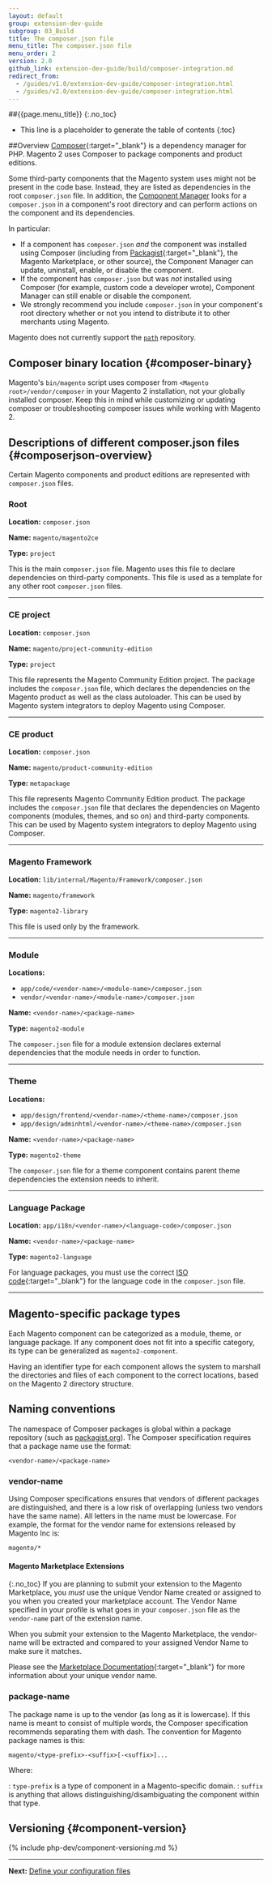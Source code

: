 ```yaml
---
layout: default
group: extension-dev-guide
subgroup: 03_Build
title: The composer.json file
menu_title: The composer.json file
menu_order: 2
version: 2.0
github_link: extension-dev-guide/build/composer-integration.md
redirect_from:
  - /guides/v1.0/extension-dev-guide/composer-integration.html
  - /guides/v2.0/extension-dev-guide/composer-integration.html
---
```


##{{page.menu_title}}
{:.no_toc}

* This line is a placeholder to generate the table of contents
{:toc}

##Overview
[Composer](https://getcomposer.org/){:target="_blank"} is a dependency manager for PHP. Magento 2 uses Composer to package components and product editions.

Some third-party components that the Magento system uses might not be present in the code base. Instead, they are listed as dependencies in the root `composer.json` file. In addition, the [Component Manager]({{page.baseurl}}comp-mgr/compman-start.html) looks for a `composer.json` in a component's root directory and can perform actions on the component and its dependencies.

In particular:

*	If a component has `composer.json` *and* the component was installed using Composer (including from [Packagist](https://packagist.org/){:target="_blank"}, the Magento Marketplace, or other source), the Component Manager can update, uninstall, enable, or disable the component.
*	If the component has `composer.json` but was *not* installed using Composer (for example, custom code a developer wrote), Component Manager can still enable or disable the component.
*	We strongly recommend you include `composer.json` in your component's root directory whether or not you intend to distribute it to other merchants using Magento.

<div class="bs-callout bs-callout-info" id="info">
  <p>Magento does not currently support the <a href="https://getcomposer.org/doc/05-repositories.md#path" target="_blank"><code>path</code></a> repository.</p>
</div>

## Composer binary location {#composer-binary}
Magento's `bin/magento` script uses composer from `<Magento root>/vendor/composer` in your Magento 2 installation, not your globally installed composer. Keep this in mind while customizing or updating composer or troubleshooting composer issues while working with Magento 2.

## Descriptions of different composer.json files {#composerjson-overview}
Certain Magento components and product editions are represented with `composer.json` files.

### Root
**Location:** `composer.json`

**Name:** `magento/magento2ce`

**Type:** `project`

This is the main `composer.json` file. Magento uses this file to declare dependencies on third-party components. This file is used as a template for any other root `composer.json` files.

----

### CE project
**Location:** `composer.json`

**Name:** `magento/project-community-edition`

**Type:** `project`

This file represents the Magento Community Edition project. The package includes the `composer.json` file, which declares the dependencies on the Magento product as well as the class autoloader. This can be used by Magento system integrators to deploy Magento using Composer.

----

### CE product
**Location:** `composer.json`

**Name:** `magento/product-community-edition`

**Type:** `metapackage`

This file represents Magento Community Edition product. The package includes the `composer.json` file that declares the dependencies on Magento components (modules, themes, and so on) and third-party components. This can be used by Magento system integrators to deploy Magento using Composer.

----

### Magento Framework
**Location:** `lib/internal/Magento/Framework/composer.json`

**Name:** `magento/framework`

**Type:** `magento2-library`

This file is used only by the framework.

----

### Module
**Locations:**

* `app/code/<vendor-name>/<module-name>/composer.json`
* `vendor/<vendor-name>/<module-name>/composer.json`

**Name:** `<vendor-name>/<package-name>`

**Type:** `magento2-module`

The `composer.json` file for a module extension declares external dependencies that the module needs in order to function.

----

### Theme
**Locations:**

* `app/design/frontend/<vendor-name>/<theme-name>/composer.json`
* `app/design/adminhtml/<vendor-name>/<theme-name>/composer.json`

**Name:** `<vendor-name>/<package-name>`

**Type:** `magento2-theme`

The `composer.json` file for a theme component contains parent theme dependencies the extension needs to inherit.

----

### Language Package
**Location:**
`app/i18n/<vendor-name>/<language-code>/composer.json`

**Name:** `<vendor-name>/<package-name>`

**Type:** `magento2-language`

For language packages, you must use the correct [ISO code](http://www.iso.org/iso/home/standards/language_codes.htm){:target="_blank"} for the language code in the `composer.json` file.

---

## Magento-specific package types
Each Magento component can be categorized as a module, theme, or language package. If any component does not fit into a specific category, its type can be generalized as `magento2-component`.

Having an identifier type for each component allows the system to marshall the directories and files of each component to the correct locations, based on the Magento 2 directory structure.

## Naming conventions
The namespace of Composer packages is global within a package repository (such as [packagist.org](http://packagist.org)). The Composer specification requires that a package name use the format:

`<vendor-name>/<package-name>`


### vendor-name
Using Composer specifications ensures that vendors of different packages are distinguished, and there is a low risk of overlapping (unless two vendors have the same name). All letters in the name must be lowercase. For example, the format for the vendor name for extensions released by Magento Inc is:

`magento/*`

#### Magento Marketplace Extensions
{:.no_toc}
If you are planning to submit your extension to the Magento Marketplace, you *must* use the unique Vendor Name created or assigned to you when you created your marketplace account. The Vendor Name specified in your profile is what goes in your `composer.json` file as the `vendor-name` part of the extension name.

When you submit your extension to the Magento Marketplace, the vendor-name will be extracted and compared to your assigned Vendor Name to make sure it matches.

Please see the [Marketplace Documentation](http://docs.magento.com/marketplace/user_guide/account/profile-company.html){:target="_blank"} for more information about your unique vendor name.

### package-name
The package name is up to the vendor (as long as it is lowercase). If this name is meant to consist of multiple words, the Composer specification recommends separating them with dash. The convention for Magento package names is this:

`magento/<type-prefix>-<suffix>[-<suffix>]...`

Where:

: `type-prefix` is a type of component in a Magento-specific domain.
: `suffix` is anything that allows distinguishing/disambiguating the component within that type.

## Versioning {#component-version}
{% include php-dev/component-versioning.md %}

---

**Next:**
[Define your configuration files]({{page.baseurl}}extension-dev-guide/build/required-configuration-files.html)
